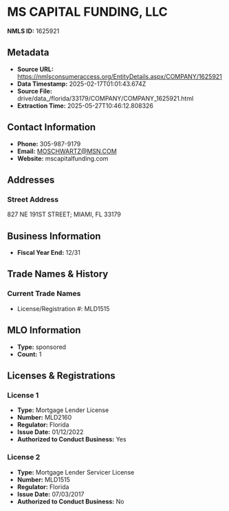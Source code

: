 # MS CAPITAL FUNDING, LLC

**NMLS ID:** 1625921

## Metadata
- **Source URL:** https://nmlsconsumeraccess.org/EntityDetails.aspx/COMPANY/1625921
- **Data Timestamp:** 2025-02-17T01:01:43.674Z
- **Source File:** drive/data_/florida/33179/COMPANY/COMPANY_1625921.html
- **Extraction Time:** 2025-05-27T10:46:12.808326

## Contact Information
- **Phone:** 305-987-9179
- **Email:** MOSCHWARTZ@MSN.COM
- **Website:** mscapitalfunding.com

## Addresses
### Street Address
827 NE 191ST STREET; MIAMI, FL 33179

## Business Information
- **Fiscal Year End:** 12/31

## Trade Names & History
### Current Trade Names
- License/Registration #: MLD1515

## MLO Information
- **Type:** sponsored
- **Count:** 1

## Licenses & Registrations

### License 1
- **Type:** Mortgage Lender License
- **Number:** MLD2160
- **Regulator:** Florida
- **Issue Date:** 01/12/2022
- **Authorized to Conduct Business:** Yes

### License 2
- **Type:** Mortgage Lender Servicer License
- **Number:** MLD1515
- **Regulator:** Florida
- **Issue Date:** 07/03/2017
- **Authorized to Conduct Business:** No
